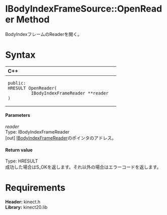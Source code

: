 IBodyIndexFrameSource::OpenReader Method  
========================================  

BodyIndexフレームのReaderを開く。 <span id="syntaxSection"></span>

Syntax  
======  

<table>
<colgroup>
<col width="100%" />
</colgroup>
<thead>
<tr class="header">
<th align="left">C++</th>
</tr>
</thead>
<tbody>
<tr class="odd">
<td align="left"><pre><code>public:  
HRESULT OpenReader(  
         IBodyIndexFrameReader **reader  
)</code></pre></td>
</tr>
</tbody>
</table>

<span id="ID4EG"></span>
#### Parameters  

*reader*    
Type: IBodyIndexFrameReader  
[out] [IBodyIndexFrameReader](../../IBodyIndexFrameReader.md)のポインタのアドレス。  

<span id="ID4EP"></span>
#### Return value  

Type: HRESULT  
成功した場合はS\_OKを返します。それ以外の場合はエラーコードを返します。  

<span id="requirements"></span>

Requirements  
============  

**Header:** kinect.h  
**Library:** kinect20.lib  



<!--Please do not edit the data in the comment block below.-->
<!--
TOCTitle : OpenReader Method
RLTitle : IBodyIndexFrameSource::OpenReader Method
KeywordK : OpenReader method
KeywordK : IBodyIndexFrameSource::OpenReader method
KeywordF : IBodyIndexFrameSource::OpenReader
KeywordF : OpenReader
KeywordF : Microsoft.Kinect.kinect.IBodyIndexFrameSource.OpenReader(IBodyIndexFrameReader@)
KeywordA : M:Microsoft.Kinect.kinect.IBodyIndexFrameSource.OpenReader(IBodyIndexFrameReader@)
AssetID : M:Microsoft.Kinect.kinect.IBodyIndexFrameSource.OpenReader(IBodyIndexFrameReader@)
Locale : en-us
CommunityContent : 1
APIType : Managed
APILocation : 
APIName : Microsoft.Kinect.kinect.IBodyIndexFrameSource::OpenReader
TargetOS : Windows
TopicType : kbSyntax
DevLang : C++
DocSet : K4Wv2
ProjType : K4Wv2Proj
Technology : Kinect for Windows
Product : Kinect for Windows SDK v2
productversion : 20
-->
